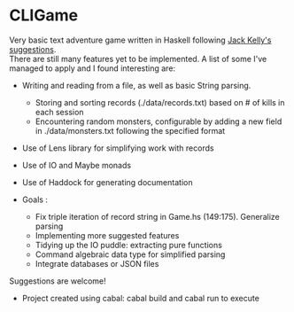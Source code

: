 # CLIGame

Very basic text adventure game written in Haskell following [Jack Kelly's suggestions](http://jackkelly.name/blog/archives/2022/05/28/text-mode_games_as_first_haskell_projects/index.html).  
There are still many features yet to be implemented. A list of some I've managed to apply and I found interesting are: 

* Writing and reading from a file, as well as basic String parsing.
  +  Storing and sorting records (./data/records.txt) based on # of kills in each session
  +  Encountering random monsters, configurable by adding a new field in ./data/monsters.txt following the specified format
* Use of Lens library for simplifying work with records
* Use of IO and Maybe monads
* Use of Haddock for generating documentation

* Goals :
  + Fix triple iteration of record string in Game.hs (149:175). Generalize parsing
  + Implementing more suggested features
  + Tidying up the IO puddle: extracting pure functions
  + Command algebraic data type for simplified parsing
  + Integrate databases or JSON files

Suggestions are welcome!

* Project created using cabal: cabal build and cabal run to execute
